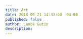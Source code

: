 ```yaml
---
title: Art
date: 2018-05-21 14:33:00 -04:00
published: false
author: Lance Gutin
description: 
---
```



